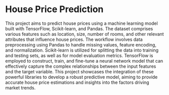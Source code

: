 # House Price Prediction 


This project aims to predict house prices using a machine learning model built with TensorFlow, Scikit-learn, and Pandas. The dataset comprises various features such as location, size, number of rooms, and other relevant attributes that influence house prices. The workflow involves data preprocessing using Pandas to handle missing values, feature encoding, and normalization. Scikit-learn is utilized for splitting the data into training and testing sets, as well as for model evaluation metrics. TensorFlow is employed to construct, train, and fine-tune a neural network model that can effectively capture the complex relationships between the input features and the target variable. This project showcases the integration of these powerful libraries to develop a robust predictive model, aiming to provide accurate house price estimations and insights into the factors driving market trends.
